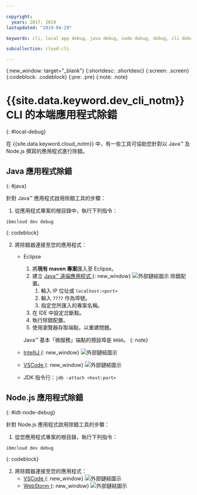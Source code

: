 ```yaml
---

copyright:
  years: 2017, 2019
lastupdated: "2019-04-29"

keywords: cli, local app debug, java debug, node debug, debug, cli debug, local cli, ibmcloud dev, dev debug

subcollection: cloud-cli

---
```


{:new_window: target="_blank"}
{:shortdesc: .shortdesc}
{:screen: .screen}
{:codeblock: .codeblock}
{:pre: .pre}
{:note: .note}

# {{site.data.keyword.dev_cli_notm}} CLI 的本端應用程式除錯
{: #local-debug}

在 {{site.data.keyword.cloud_notm}} 中，有一些工具可協助您針對以 Java&trade; 及 Node.js 撰寫的應用程式進行除錯。

## Java 應用程式除錯
{: #java}

針對 Java&trade; 應用程式啟用除錯工具的步驟：

1. 從應用程式專案的根目錄中，執行下列指令：

  ```
ibmcloud dev debug
```
  {: codeblock}

2. 將除錯器連接至您的應用程式：

	* Eclipse
      1. 將**現有 maven 專案**匯入至 Eclipse。
      2. 建立 [Java&trade; 遠端應用程式 ](http://help.eclipse.org/neon/index.jsp?topic=%2Forg.eclipse.jdt.doc.user%2Ftasks%2Ftask-remotejava_launch_config.htm){: new_window} ![外部鏈結圖示](../../icons/launch-glyph.svg "外部鏈結圖示") 除錯配置。
      		1. 輸入 IP 位址或 `localhost:<port>`  
      		2. 輸入 `7777` 作為埠號。
      		3. 指定您所匯入的專案名稱。
      6. 在 IDE 中設定岔斷點。
      7. 執行除錯配置。
      8. 使用瀏覽器存取端點，以重建問題。  
	   
	   Java&trade; 基本「微服務」端點的預設埠是 `9080`。
	   {: note}

	* [IntelliJ ](https://www.jetbrains.com/help/idea/2016.3/run-debug-configuration-remote.html){: new_window} ![外部鏈結圖示](../../icons/launch-glyph.svg "外部鏈結圖示")
	* [VSCode ](https://marketplace.visualstudio.com/items?itemName=donjayamanne.javadebugger){: new_window} ![外部鏈結圖示](../../icons/launch-glyph.svg "外部鏈結圖示")
	* JDK 指令行：`jdb -attach <host:port>`

## Node.js 應用程式除錯
{: #idt-node-debug}

針對 Node.js 應用程式啟用除錯工具的步驟：

1. 從您應用程式專案的根目錄，執行下列指令：
  ```
ibmcloud dev debug
```
  {: codeblock}

2. 將除錯器連接至您的應用程式：
	* [VSCode ](https://blog.docker.com/2016/07/live-debugging-docker/){: new_window} ![外部鏈結圖示](../../icons/launch-glyph.svg "外部鏈結圖示")
	* [WebStorm ](https://blog.alexseifert.com/2016/10/25/debugging-node-js-in-a-docker-container-with-webstorm/){: new_window} ![外部鏈結圖示](../../icons/launch-glyph.svg "外部鏈結圖示")


<!--
## Swift application debugging - content from mike tunnicliffe
{: #swift}

Steps to enable debug for a Swift application:  

1. On the App server (or system where the Swift application will execute), you should start the 'lldb server':
 - `lldb-server platform -->
<!-- listen <port number>`
2. On the App server, build the Kitura-based server application using the debug configuration:
 - `swift build debug`
3. On the App server, start the Kitura-based server application:
 - `./build/debug/Kitura-Starter`
4. On the client system (also known as the host system), start the 'lldb client':
 - `lldb`
5. Configure lldb client to connect to lldb-server:
 - `(lldb) platform select remote-linux`
 - `(lldb) platform connect connect://<ip address server>:<port number server>`
6. Execute commands to debug remote program:
 - `(lldb) process attach -->
<!--pid 3626`
-->
